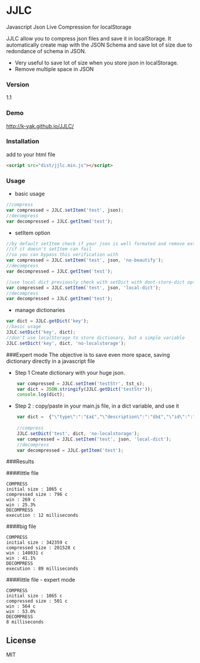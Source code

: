 # JJLC
Javascript Json Live Compression for localStorage

JJLC allow you to compress json files and save it in localStorage. It automatically create map with the JSON Schema and save lot of size due to redondance of schema in JSON.

* Very useful to save lot of size when you store json in localStorage.
* Remove multiple space in JSON

### Version
1.1

### Demo
http://k-yak.github.io/JJLC/

### Installation

add to your html file

```html
<script src="dist/jjlc.min.js"></script>
```

### Usage

* basic usage
```js
//compress
var compressed = JJLC.setItem('test', json);
//decompress
var decompressed = JJLC.getItem('test');
```
* setItem option
```js
//by default setItem check if your json is well formated and remove extra space
//if it doesn't setItem can fail
//so you can bypass this verification with
var compressed = JJLC.setItem('test', json, 'no-beautify');
//decompress
var decompressed = JJLC.getItem('test');
```
```js
//use local dict previously check with setDict with dont-store-dict option
var compressed = JJLC.setItem('test', json, 'local-dict');
//decompress
var decompressed = JJLC.getItem('test');
```
* manage dictionaries
```js
var dict = JJLC.getDict('key');
//basic usage
JJLC.setDict('key', dict);
//don't use localStorage to store dictionary, but a simple variable
JJLC.setDict('key', dict, 'no-localstorage');
```

###Expert mode
The objective is to save even more space, saving dictionary directly in a javascript file

* Step  1
Create dictionary with your huge json.
```js
    var compressed = JJLC.setItem('testStr', tst_s);
    var dict = JSON.stringify(JJLC.getDict('testStr'));
    console.log(dict);
```
* Step 2 : copy/paste in your main.js file, in a dict variable, and use it
```js
    var dict =  {"\"type\":":"£a£","\"description\":":"£b£","\"id\":":"£c£","\"name\":":"£d£","\"price\":":"£e£","\"minimum\":":"£f£","\"exclusiveMinimum\":":"£g£","\"tags\":":"£h£","\"items\":":"£i£","\"minItems\":":"£j£","\"uniqueItems\":":"£k£","\"products\":":"£l£","\"title\":":"£m£","\"required\":":"£n£"};
    
    //compress
    JJLC.setDict('test', dict, 'no-localstorage');
	var compressed = JJLC.setItem('test', json, 'local-dict');
	//decompress
	var decompressed = JJLC.getItem('test');
```


###Results

####little file 
```
COMPRESS
initial size : 1065 c
compressed size : 796 c
win : 269 c
win : 25.3%
DECOMPRESS
execution : 12 milliseconds
```

####big file
```
COMPRESS
initial size : 342359 c
compressed size : 201528 c
win : 140831 c
win : 41.1%
DECOMPRESS
execution : 89 milliseconds
```

####little file - expert mode
```
COMPRESS
initial size : 1065 c
compressed size : 501 c
win : 564 c
win : 53.0%
DECOMPRESS
8 milliseconds
```
License
----

MIT
